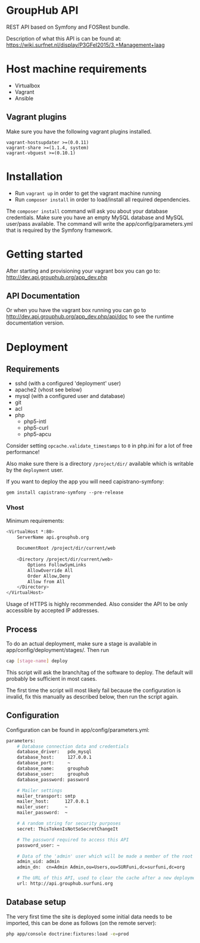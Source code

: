 # GroupHub API
REST API based on Symfony and FOSRest bundle.

Description of what this API is can be found at:
<https://wiki.surfnet.nl/display/P3GFeI2015/3.+Management+laag>

# Host machine requirements

 - Virtualbox
 - Vagrant
 - Ansible

## Vagrant plugins
Make sure you have the following vagrant plugins installed.

    vagrant-hostsupdater >=(0.0.11)
    vagrant-share >=(1.1.4, system)
    vagrant-vbguest >=(0.10.1)

# Installation
- Run `vagrant up` in order to get the vagrant machine running
- Run `composer install` in order to load/install all required dependencies.

The `composer install` command will ask you about your database credentials. Make sure you have an empty MySQL database
and MySQL user/pass available. The command will write the app/config/parameters.yml that is required by the Symfony framework.

# Getting started
After starting and provisioning your vagrant box you can go to:
<http://dev.api.grouphub.org/app_dev.php>

## API Documentation
Or when you have the vagrant box running you can go to <http://dev.api.grouphub.org/app_dev.php/api/doc> to see the
runtime documentation version.

# Deployment

## Requirements

 - sshd (with a configured 'deployment' user)
 - apache2 (vhost see below)
 - mysql (with a configured user and database) 
 - git
 - acl
 - php
   * php5-intl
   * php5-curl
   * php5-apcu

Consider setting `opcache.validate_timestamps` to `0` in php.ini for a lot of free performance!

Also make sure there is a directory `/project/dir/` available which is writable by the `deployment` user. 

If you want to deploy the app you will need capistrano-symfony:

`gem install capistrano-symfony --pre-release`
 
### Vhost

Minimum requirements:

```sh
<VirtualHost *:80>
    ServerName api.grouphub.org
    
    DocumentRoot /project/dir/current/web
    
    <Directory /project/dir/current/web>
        Options FollowSymLinks
        AllowOverride All
        Order Allow,Deny
        Allow from All
    </Directory>
</VirtualHost>
```

Usage of HTTPS is highly recommended. Also consider the API to be only accessible by accepted IP addresses.

## Process

To do an actual deployment, make sure a stage is available in app/config/deployment/stages/. Then run 

```sh
cap [stage-name] deploy
```

This script will ask the branch/tag of the software to deploy. The default will probably be sufficient in most cases.

The first time the script will most likely fail because the configuration is invalid, fix this manually as described below, 
then run the script again.

## Configuration

Configuration can be found in app/config/parameters.yml:

```sh
parameters:
    # Database connection data and credentials
    database_driver:   pdo_mysql
    database_host:     127.0.0.1
    database_port:     ~
    database_name:     grouphub
    database_user:     grouphub
    database_password: password

    # Mailer settings
    mailer_transport: smtp
    mailer_host:      127.0.0.1
    mailer_user:      ~
    mailer_password:  ~

    # A random string for security purposes 
    secret: ThisTokenIsNotSoSecretChangeIt

    # The password required to access this API
    password_user: ~

    # Data of the 'admin' user which will be made a member of the root admin group
    admin_uid: admin
    admin_dn:  cn=Admin Admin,ou=Users,ou=SURFuni,dc=surfuni,dc=org

    # The URL of this API, used to clear the cache after a new deployment
    url: http://api.grouphub.surfuni.org
```
## Database setup

The very first time the site is deployed some initial data needs to be imported, 
this can be done as follows (on the remote server):

```sh
php app/console doctrine:fixtures:load -e=prod
```

